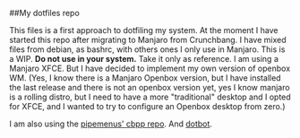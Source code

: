 ##My dotfiles repo

This files is a first approach to dotfiling my system.
At the moment I have started this repo after migrating to Manjaro from Crunchbang.
I have mixed files from debian, as bashrc, with others ones I only use in Manjaro.
This is a WIP. **Do not use in your system.** Take it only as reference.
I am using a Manjaro XFCE. But I have decided to implement my own version of openbox WM. (Yes, I know there is a Manjaro Openbox version, but I have installed the last release and there is not an openbox version yet, yes I know manjaro is a rolling distro, but I need to have a more "traditional" desktop and I opted for XFCE, and I wanted to try to configure an Openbox desktop from zero.)

I am also using the [pipemenus' cbpp repo](https://github.com/CBPP/cbpp-pipemenus). And [dotbot](https://github.com/anishathalye/dotbot).
